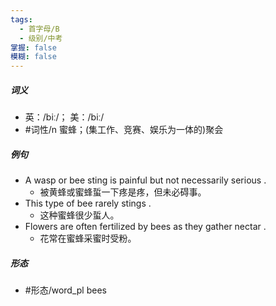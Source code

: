 ```yaml
---
tags:
  - 首字母/B
  - 级别/中考
掌握: false
模糊: false
---
```

##### 词义
- 英：/biː/； 美：/biː/
- #词性/n  蜜蜂；(集工作、竞赛、娱乐为一体的)聚会
##### 例句
- A wasp or bee sting is painful but not necessarily serious .
	- 被黄蜂或蜜蜂蜇一下疼是疼，但未必碍事。
- This type of bee rarely stings .
	- 这种蜜蜂很少蜇人。
- Flowers are often fertilized by bees as they gather nectar .
	- 花常在蜜蜂采蜜时受粉。
##### 形态
- #形态/word_pl bees
